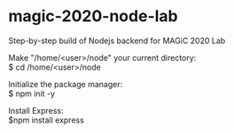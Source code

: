 # magic-2020-node-lab
Step-by-step build of Nodejs backend for MAGiC 2020 Lab

Make "/home/&lt;user&gt;/node" your current directory:  
$ cd /home/&lt;user&gt;/node

Initialize the package manager:  
$ npm init -y

Install Express:  
$npm install express
